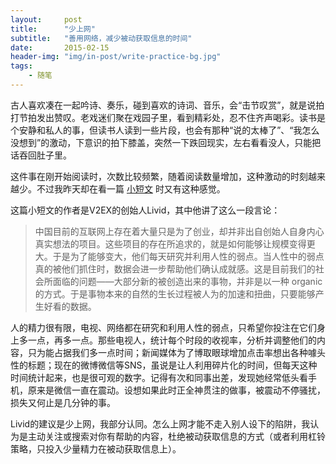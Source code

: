 ```yaml
---
layout:     post
title:      "少上网"
subtitle:   "善用网络，减少被动获取信息的时间"
date:       2015-02-15
header-img: "img/in-post/write-practice-bg.jpg"
tags:
    - 随笔
---
```


古人喜欢凑在一起吟诗、奏乐，碰到喜欢的诗词、音乐，会“击节叹赏”，就是说拍打节拍发出赞叹。老戏迷们聚在戏园子里，看到精彩处，忍不住齐声喝彩。读书是个安静和私人的事，但读书人读到一些片段，也会有那种“说的太棒了”、“我怎么没想到”的激动，下意识的拍下膝盖，突然一下跌回现实，左右看看没人，只能把话吞回肚子里。

这件事在刚开始阅读时，次数比较频繁，随着阅读数量增加，这种激动的时刻越来越少。不过我昨天却在看一篇 [小短文](http://livid.v2ex.com/essays/2012/01/19/inspiration/) 时又有这种感觉。

这篇小短文的作者是V2EX的创始人Livid，其中他讲了这么一段言论：
> 中国目前的互联网上存在着大量只是为了创业，却并非出自创始人自身内心真实想法的项目。这些项目的存在所追求的，就是如何能够让规模变得更大。于是为了能够变大，他们每天研究并利用人性的弱点。当人性中的弱点真的被他们抓住时，数据会进一步帮助他们确认成就感。这是目前我们的社会所面临的问题——大部分新的被创造出来的事物，并非是以一种 organic 的方式。于是事物本来的自然的生长过程被人为的加速和扭曲，只要能够产生好看的数据。

人的精力很有限，电视、网络都在研究和利用人性的弱点，只希望你投注在它们身上多一点，再多一点。那些电视人，统计每个时段的收视率，分析并调整他们的内容，只为能占据我们多一点时间；新闻媒体为了博取眼球增加点击率想出各种噱头性的标题；现在的微博微信等SNS，虽说是让人利用碎片化的时间，但每天这种时间统计起来，也是很可观的数字。记得有次和同事出差，发现她经常低头看手机，原来是微信一直在震动。设想如果此时正全神贯注的做事，被震动不停骚扰，损失又何止是几分钟的事。

Livid的建议是少上网，我部分认同。怎么上网才能不走入别人设下的陷阱，我认为是主动关注或搜索对你有帮助的内容，杜绝被动获取信息的方式（或者利用杠铃策略，只投入少量精力在被动获取信息上）。


